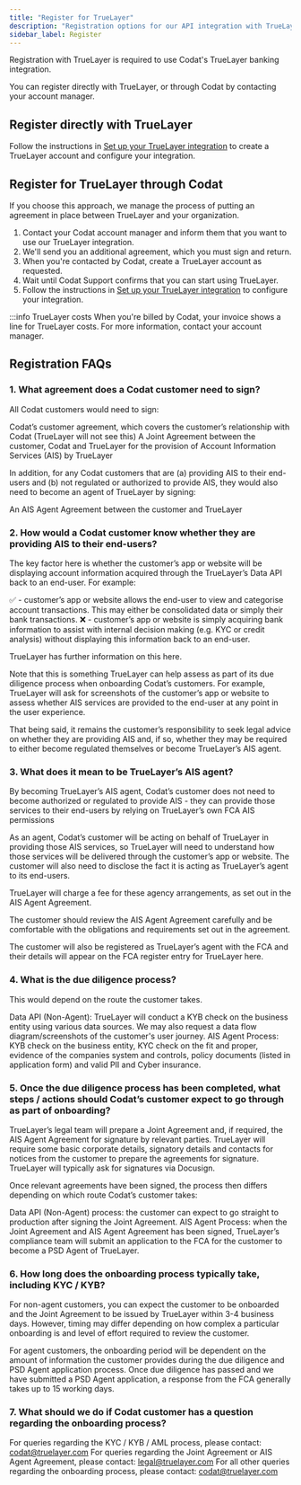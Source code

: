 ```yaml
---
title: "Register for TrueLayer"
description: "Registration options for our API integration with TrueLayer"
sidebar_label: Register
---
```


Registration with TrueLayer is required to use Codat's TrueLayer banking integration.

You can register directly with TrueLayer, or through Codat by contacting your account manager.

## Register directly with TrueLayer

Follow the instructions in [Set up your TrueLayer integration](/integrations/banking/truelayer/set-up-truelayer-2) to create a TrueLayer account and configure your integration.

## Register for TrueLayer through Codat

If you choose this approach, we manage the process of putting an agreement in place between TrueLayer and your organization.

1. Contact your Codat account manager and inform them that you want to use our TrueLayer integration.
2. We'll send you an additional agreement, which you must sign and return.
3. When you're contacted by Codat, create a TrueLayer account as requested.
4. Wait until Codat Support confirms that you can start using TrueLayer.
5. Follow the instructions in [Set up your TrueLayer integration](/integrations/banking/truelayer/set-up-truelayer-2) to configure your integration.

:::info TrueLayer costs
When you're billed by Codat, your invoice shows a line for TrueLayer costs. For more information, contact your account manager.

## Registration FAQs

### 1. What agreement does a Codat customer need to sign?

All Codat customers would need to sign:

Codat’s customer agreement, which covers the customer’s relationship with Codat (TrueLayer will not see this)
A Joint Agreement between the customer, Codat and TrueLayer for the provision of Account Information Services (AIS) by TrueLayer

In addition, for any Codat customers that are (a) providing AIS to their end-users and (b) not regulated or authorized to provide AIS, they would also need to become an agent of TrueLayer by signing:

An AIS Agent Agreement between the customer and TrueLayer

### 2. How would a Codat customer know whether they are providing AIS to their end-users?

The key factor here is whether the customer’s app or website will be displaying account information acquired through the TrueLayer’s Data API back to an end-user. For example:

✅ - customer’s app or website allows the end-user to view and categorise account transactions. This may either be consolidated data or simply their bank transactions.
❌ - customer’s app or website is simply acquiring bank information to assist with internal decision making (e.g. KYC or credit analysis) without displaying this information back to an end-user.

TrueLayer has further information on this here.

Note that this is something TrueLayer can help assess as part of its due diligence process when onboarding Codat’s customers. For example, TrueLayer will ask for screenshots of the customer’s app or website to assess whether AIS services are provided to the end-user at any point in the user experience.

That being said, it remains the customer’s responsibility to seek legal advice on whether they are providing AIS and, if so, whether they may be required to either become regulated themselves or become TrueLayer’s AIS agent.

### 3. What does it mean to be TrueLayer’s AIS agent?

By becoming TrueLayer’s AIS agent, Codat’s customer does not need to become authorized or regulated to provide AIS - they can provide those services to their end-users by relying on TrueLayer’s own FCA AIS permissions

As an agent, Codat’s customer will be acting on behalf of TrueLayer in providing those AIS services, so TrueLayer will need to understand how those services will be delivered through the customer’s app or website. The customer will also need to disclose the fact it is acting as TrueLayer’s agent to its end-users.

TrueLayer will charge a fee for these agency arrangements, as set out in the AIS Agent Agreement.

The customer should review the AIS Agent Agreement carefully and be comfortable with the obligations and requirements set out in the agreement.

The customer will also be registered as TrueLayer’s agent with the FCA and their details will appear on the FCA register entry for TrueLayer here.

### 4. What is the due diligence process?

This would depend on the route the customer takes.

Data API (Non-Agent): TrueLayer will conduct a KYB check on the business entity using various data sources. We may also request a data flow diagram/screenshots of the customer's user journey.
AIS Agent Process: KYB check on the business entity, KYC check on the fit and proper, evidence of the companies system and controls, policy documents (listed in application form) and valid PII and Cyber insurance.
### 5. Once the due diligence process has been completed, what steps / actions should Codat’s customer expect to go through as part of onboarding?

TrueLayer’s legal team will prepare a Joint Agreement and, if required, the AIS Agent Agreement for signature by relevant parties. TrueLayer will require some basic corporate details, signatory details and contacts for notices from the customer to prepare the agreements for signature. TrueLayer will typically ask for signatures via Docusign.

Once relevant agreements have been signed, the process then differs depending on which route Codat’s customer takes:

Data API (Non-Agent) process: the customer can expect to go straight to production after signing the Joint Agreement.
AIS Agent Process: when the Joint Agreement and AIS Agent Agreement has been signed, TrueLayer’s compliance team will submit an application to the FCA for the customer to become a PSD Agent of TrueLayer.

### 6. How long does the onboarding process typically take, including KYC / KYB?

For non-agent customers, you can expect the customer to be onboarded and the Joint Agreement to be issued by TrueLayer within 3-4 business days. However, timing may differ depending on how complex a particular onboarding is and level of effort required to review the customer.

For agent customers, the onboarding period will be dependent on the amount of information the customer provides during the due diligence and PSD Agent application process. Once due diligence has passed and we have submitted a PSD Agent application, a response from the FCA generally takes up to 15 working days.

### 7. What should we do if Codat customer has a question regarding the onboarding process?

For queries regarding the KYC / KYB / AML process, please contact: codat@truelayer.com
For queries regarding the Joint Agreement or AIS Agent Agreement, please contact: legal@truelayer.com
For all other queries regarding the onboarding process, please contact: codat@truelayer.com